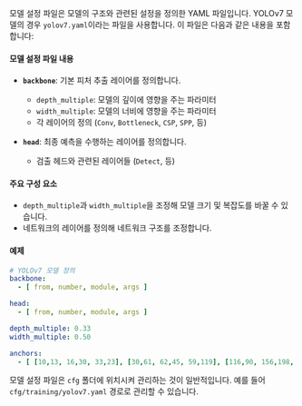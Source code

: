 
모델 설정 파일은 모델의 구조와 관련된 설정을 정의한 YAML 파일입니다. YOLOv7 모델의 경우 `yolov7.yaml`이라는 파일을 사용합니다. 이 파일은 다음과 같은 내용을 포함합니다:

#### 모델 설정 파일 내용

- **`backbone`**: 기본 피처 추출 레이어를 정의합니다.
    
    - `depth_multiple`: 모델의 깊이에 영향을 주는 파라미터
    - `width_multiple`: 모델의 너비에 영향을 주는 파라미터
    - 각 레이어의 정의 (`Conv`, `Bottleneck`, `CSP`, `SPP`, 등)
- **`head`**: 최종 예측을 수행하는 레이어를 정의합니다.
    
    - 검출 헤드와 관련된 레이어들 (`Detect`, 등)

#### 주요 구성 요소

- `depth_multiple`과 `width_multiple`을 조정해 모델 크기 및 복잡도를 바꿀 수 있습니다.
- 네트워크의 레이어를 정의해 네트워크 구조를 조정합니다.

#### 예제

```yaml
# YOLOv7 모델 정의
backbone:
  - [ from, number, module, args ]

head:
  - [ from, number, module, args ]

depth_multiple: 0.33
width_multiple: 0.50

anchors:
  - [ [10,13, 16,30, 33,23], [30,61, 62,45, 59,119], [116,90, 156,198, 373,326] ]
```

모델 설정 파일은 `cfg` 폴더에 위치시켜 관리하는 것이 일반적입니다. 예를 들어 `cfg/training/yolov7.yaml` 경로로 관리할 수 있습니다.